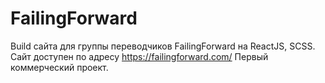 # FailingForward
Build сайта для группы переводчиков FailingForward на ReactJS, SCSS.
Сайт доступен по адресу https://failingforward.com/
Первый коммерческий проект.
